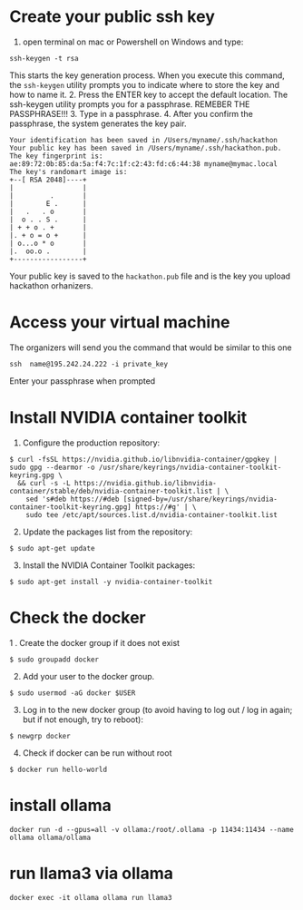 # Create your public ssh key

1. open terminal on mac or Powershell on Windows and type:
```
ssh-keygen -t rsa
```
This starts the key generation process. When you execute this command, the ```ssh-keygen``` utility prompts you to indicate where to store the key and how to name it.
2. Press the ENTER key to accept the default location. The ssh-keygen utility prompts you for a passphrase. REMEBER THE PASSPHRASE!!!
3. Type in a passphrase.
4. After you confirm the passphrase, the system generates the key pair.
```
Your identification has been saved in /Users/myname/.ssh/hackathon
Your public key has been saved in /Users/myname/.ssh/hackathon.pub.
The key fingerprint is:
ae:89:72:0b:85:da:5a:f4:7c:1f:c2:43:fd:c6:44:38 myname@mymac.local
The key's randomart image is:
+--[ RSA 2048]----+
|                 |
|         .       |
|        E .      |
|   .   . o       |
|  o . . S .      |
| + + o . +       |
|. + o = o +      |
| o...o * o       |
|.  oo.o .        |
+-----------------+
```

Your public key is saved to the ```hackathon.pub``` file and is the key you upload hackathon orhanizers.

# Access your virtual machine
The organizers will send you the command that would be similar to this one
```
ssh  name@195.242.24.222 -i private_key
```
Enter your passphrase when prompted


# Install NVIDIA container toolkit
1. Configure the production repository:
```
$ curl -fsSL https://nvidia.github.io/libnvidia-container/gpgkey | sudo gpg --dearmor -o /usr/share/keyrings/nvidia-container-toolkit-keyring.gpg \
  && curl -s -L https://nvidia.github.io/libnvidia-container/stable/deb/nvidia-container-toolkit.list | \
    sed 's#deb https://#deb [signed-by=/usr/share/keyrings/nvidia-container-toolkit-keyring.gpg] https://#g' | \
    sudo tee /etc/apt/sources.list.d/nvidia-container-toolkit.list
``` 
2. Update the packages list from the repository:
```
$ sudo apt-get update
```
3. Install the NVIDIA Container Toolkit packages:
```
$ sudo apt-get install -y nvidia-container-toolkit
```
# Check the docker
1 . Create the docker group if it does not exist
```
$ sudo groupadd docker
```
2. Add your user to the docker group.
```
$ sudo usermod -aG docker $USER
```
3. Log in to the new docker group (to avoid having to log out / log in again; but if not enough, try to reboot):
```
$ newgrp docker
```
4. Check if docker can be run without root
```
$ docker run hello-world
```

# install ollama
```
docker run -d --gpus=all -v ollama:/root/.ollama -p 11434:11434 --name ollama ollama/ollama
```
# run llama3 via ollama
```
docker exec -it ollama ollama run llama3
```
